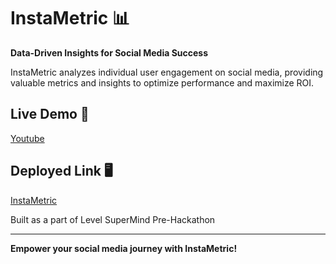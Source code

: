 # InstaMetric 📊

**Data-Driven Insights for Social Media Success**

InstaMetric analyzes individual user engagement on social media, providing valuable metrics and insights to optimize performance and maximize ROI.

## Live Demo 🔗

[Youtube](https://insta-metric-5yh5.vercel.app/)

## Deployed Link 🖥️

[InstaMetric](https://youtu.be/2HeHlF4QlvY)

Built as a part of Level SuperMind Pre-Hackathon

---

**Empower your social media journey with InstaMetric!**
